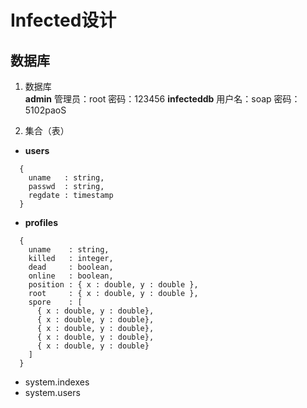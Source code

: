 # Infected设计
## 数据库
1. 数据库  
  __admin__      管理员：root 密码：123456
  __infecteddb__ 用户名：soap 密码：5102paoS

1. 集合（表）  
- __users__
```
  {
    uname   : string,
    passwd  : string,
    regdate : timestamp
  }
```

- __profiles__
```
  {
    uname    : string,
    killed   : integer,
    dead     : boolean,
    online   : boolean,
    position : { x : double, y : double },
    root     : { x : double, y : double },
    spore    : [
      { x : double, y : double},
      { x : double, y : double},
      { x : double, y : double},
      { x : double, y : double},
      { x : double, y : double}
    ]
  }
```

- system.indexes
- system.users
